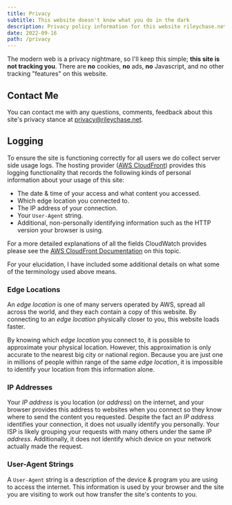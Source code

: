 ```yaml
---
title: Privacy
subtitle: This website doesn't know what you do in the dark
description: Privacy policy information for this website rileychase.net.
date: 2022-09-16
path: /privacy
---
```


The modern web is a privacy nightmare, so I'll keep this simple; **this site is not tracking you**. There are **no** cookies, **no** ads, **no** Javascript, and no other tracking "features" on this website.

## Contact Me

You can contact me with any questions, comments, feedback about this site's privacy stance at [privacy@rileychase.net](mailto:privacy@rileychase.net).

## Logging

To ensure the site is functioning correctly for all users we do collect server side usage logs. The hosting provider ([AWS CloudFront](https://aws.amazon.com/cloudfront/)) provides this logging functionality that records the following kinds of personal information about your usage of this site:

- The date & time of your access and what content you accessed.
- Which edge location you connected to.
- The IP address of your connection.
- Your `User-Agent` string.
- Additional, non-personally identifying information such as the HTTP version your browser is using.

For a more detailed explanations of all the fields CloudWatch provides please see the [AWS CloudFront Documentation](https://docs.aws.amazon.com/AmazonCloudFront/latest/DeveloperGuide/AccessLogs.html#LogFileFormat) on this topic.

For your elucidation, I have included some additional details on what some of the terminology used above means.

### Edge Locations

An *edge location* is one of many servers operated by AWS, spread all across the world, and they each contain a copy of this website. By connecting to an *edge location* physically closer to you, this website loads faster.

By knowing which *edge location* you connect to, it is possible to approximate your physical location. However, this approximation is only accurate to the nearest big city or national region. Because you are just one in millions of people within range of the same *edge location*, it is impossible to identify your location from this information alone.

### IP Addresses

Your *IP address* is you location (or *address*) on the internet, and your browser provides this address to websites when you connect so they know where to send the content you requested. Despite the fact an *IP address* identifies your connection, it does not usually identify you personally. Your ISP is likely grouping your requests with many others under the same *IP address*. Additionally, it does not identify which device on your network actually made the request.

### User-Agent Strings

A `User-Agent` string is a description of the device & program you are using to access the internet. This information is used by your browser and the site you are visiting to work out how transfer the site's contents to you.
